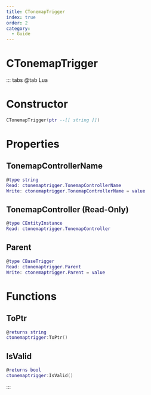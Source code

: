```yaml
---
title: CTonemapTrigger
index: true
order: 2
category:
  - Guide
---
```


# CTonemapTrigger

::: tabs
@tab Lua
# Constructor
```lua
CTonemapTrigger(ptr --[[ string ]])
```
# Properties
## TonemapControllerName 
```lua
@type string
Read: ctonemaptrigger.TonemapControllerName
Write: ctonemaptrigger.TonemapControllerName = value
```
## TonemapController (Read-Only)
```lua
@type CEntityInstance
Read: ctonemaptrigger.TonemapController
```
## Parent 
```lua
@type CBaseTrigger
Read: ctonemaptrigger.Parent
Write: ctonemaptrigger.Parent = value
```
# Functions
## ToPtr
```lua
@returns string
ctonemaptrigger:ToPtr()
```
## IsValid
```lua
@returns bool
ctonemaptrigger:IsValid()
```

:::